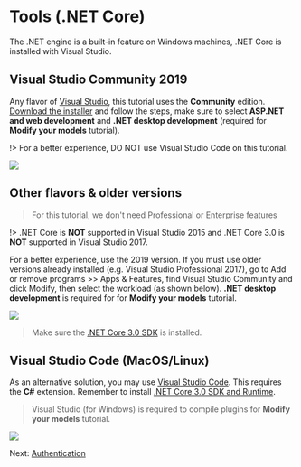 # Tools (.NET Core)

The .NET engine is a built-in feature on Windows machines, .NET Core is installed with Visual Studio.

## Visual Studio Community 2019

Any flavor of [Visual Studio](https://visualstudio.microsoft.com/vs/), this tutorial uses the **Community** edition. [Download the installer](https://visualstudio.microsoft.com/vs/) and follow the steps, make sure to select **ASP.NET and web development** and **.NET desktop development** (required for **Modify your models** tutorial).

!> For a better experience, DO NOT use Visual Studio Code on this tutorial.

![](_media/net/workloads_2019.png)


## Other flavors & older versions

> For this tutorial, we don't need Professional or Enterprise features

!> .NET Core is **NOT** supported in Visual Studio 2015 and .NET Core 3.0 is **NOT** supported in Visual Studio 2017.

For a better experience, use the 2019 version. If you must use older versions already installed (e.g. Visual Studio Professional 2017), go to Add or remove programs >> Apps & Features, find Visual Studio Community and click Modify, then select the workload (as shown below). **.NET desktop development** is required for for **Modify your models** tutorial.

![](_media/net/workloads_2017.png)

> Make sure the [.NET Core 3.0 SDK](https://dotnet.microsoft.com/download) is installed.

## Visual Studio Code (MacOS/Linux)

As an alternative solution, you may use [Visual Studio Code](https://code.visualstudio.com/). This requires the **C#** extension. Remember to install [.NET Core 3.0 SDK and Runtime](https://dotnet.microsoft.com/download). 

> Visual Studio (for Windows) is required to compile plugins for **Modify your models** tutorial.

![](_media/net/csharp_extension.png)

Next: [Authentication](oauth/)
